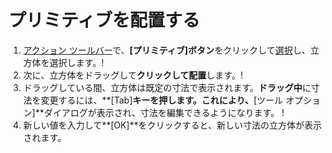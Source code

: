 # プリミティブを配置する

1. [アクション ツールバー](https://github.com/FormIt3D/autodesk-formit-360-windows-help/tree/c377e7b8a3b8e43e684321d0b7de867608d317a3/tool-library/tool-bars-extended.md)で、**[プリミティブ]ボタン**をクリックして[選択](select-edge-face-or-object.md)し、立方体を選択します。\![](<../.gitbook/assets/primitive-cube (1).png>)
2. 次に、立方体をドラッグして**クリックして配置**します。\![](<../.gitbook/assets/image-2- (1).png>)
3. ドラッグしている間、立方体は既定の寸法で表示されます。**ドラッグ中**に寸法を変更するには、**[Tab]**キーを押します。これにより、**[ツール オプション]**ダイアログが表示され、寸法を編集できるようになります。 \![](<../.gitbook/assets/image (1).png>)
4. 新しい値を入力して**[OK]**をクリックすると、新しい寸法の立方体が表示されます。
